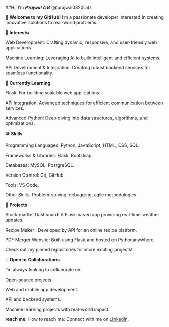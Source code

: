 
##Hi, I’m ***Prajwal A B*** (@prajwal032004)

👋 **Welcome to my GitHub!**
I’m a passionate developer interested in creating innovative solutions to real-world problems.

👀 **Interests**

Web Development: Crafting dynamic, responsive, and user-friendly web applications.

Machine Learning: Leveraging AI to build intelligent and efficient systems.

API Development & Integration: Creating robust backend services for seamless functionality.

🌱 **Currently Learning**

Flask: For building scalable web applications.

API Integration: Advanced techniques for efficient communication between services.

Advanced Python: Deep diving into data structures, algorithms, and optimizations.


🛠️ **Skills**

Programming Languages: Python, JavaScript, HTML, CSS, SQL.

Frameworks & Libraries: Flask,  Bootstrap.

Databases: MySQL, PostgreSQL.

Version Control: Git, GitHub.

Tools: VS Code.

Other Skills: Problem-solving, debugging, agile methodologies.


🚀 **Projects**

Stock-market Dashboard: A Flask-based app providing real-time weather updates.

Recipe Maker : Developed by API for an online recipe platform.

PDF Merger Website: Built using Flask and hosted on Pythonanywhere.

Check out my pinned repositories for more exciting projects!

💡 **Open to Collaborations**

I’m always looking to collaborate on:

Open-source projects.

Web and mobile app development.

API and backend systems.

Machine learning projects with real-world impact.

**reach me**:
How to reach me: Connect with me on [LinkedIn](https://www.linkedin.com/in/prajwal-a-b-4b3002252/).


